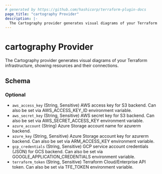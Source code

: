 ```yaml
---
# generated by https://github.com/hashicorp/terraform-plugin-docs
page_title: "cartography Provider"
description: |-
  The Cartography provider generates visual diagrams of your Terraform infrastructure, showing resources and their connections.
---
```


# cartography Provider

The Cartography provider generates visual diagrams of your Terraform infrastructure, showing resources and their connections.



<!-- schema generated by tfplugindocs -->
## Schema

### Optional

- `aws_access_key` (String, Sensitive) AWS access key for S3 backend. Can also be set via AWS_ACCESS_KEY_ID environment variable.
- `aws_secret_key` (String, Sensitive) AWS secret key for S3 backend. Can also be set via AWS_SECRET_ACCESS_KEY environment variable.
- `azure_account` (String) Azure Storage account name for azurerm backend.
- `azure_key` (String, Sensitive) Azure Storage account key for azurerm backend. Can also be set via ARM_ACCESS_KEY environment variable.
- `gcp_credentials` (String, Sensitive) GCP service account credentials (JSON) for GCS backend. Can also be set via GOOGLE_APPLICATION_CREDENTIALS environment variable.
- `terraform_token` (String, Sensitive) Terraform Cloud/Enterprise API token. Can also be set via TFE_TOKEN environment variable.
